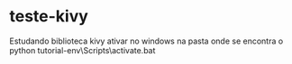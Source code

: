 # teste-kivy
Estudando biblioteca kivy
ativar no windows na pasta onde se encontra o python
tutorial-env\Scripts\activate.bat
